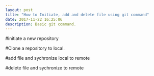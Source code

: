 ```yaml
---
layout: post
title: "How to Initiate, add and delete file using git command"
date: 2017-11-22 16:25:06
description: Basic git command.
---
```


#initiate a new repository

#Clone a repository to local.

#add file and sychronize local to remote

#delete file and sychronize to remote

